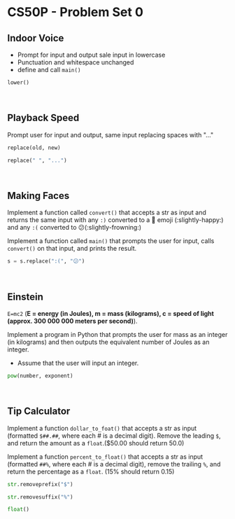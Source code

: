 # CS50P - Problem Set 0 

## Indoor Voice
- Prompt for input and output sale input in lowercase
- Punctuation and whitespace unchanged
- define and call `main()` 
```py
lower()
```
<br>

## Playback Speed
Prompt user for input and output, same input replacing spaces with "..." 
```py
replace(old, new)

replace(" ", "...")
```
<br>

## Making Faces
Implement a function called `convert()` that accepts a str as input and returns the same input with any `:)` converted to a 🙂 emoji (:slightly-happy:) and any `:(` converted to 😕(:slightly-frowning:)

Implement a function called `main()` that prompts the user for input, calls `convert()` on that input, and prints the result.
```python
s = s.replace(":(", "😕")
```
<br>

## Einstein
`E=mc2` (**E = energy (in Joules), m = mass (kilograms), c = speed of light (approx. 300 000 000 meters per second)**).

Implement a program in Python that prompts the user for mass as an integer (in kilograms) and then outputs the equivalent number of Joules as an integer. 
- Assume that the user will input an integer.
```py
pow(number, exponent)
```
<br>

## Tip Calculator
Implement a function `dollar_to_foat()` that accepts a str as input (formatted `$##.##`, where each # is a decimal digit). Remove the leading `$`, and return the amount as a `float`.($50.00 should return 50.0)


Implement a function `percent_to_float()` that accepts a str as input (formatted `##%`, where each # is a decimal digit), remove the trailing `%`, and return the percentage as a `float`. (15% should return 0.15)
```py
str.removeprefix("$")
```
```py
str.removesuffix("%")
```
```py
float()
```

